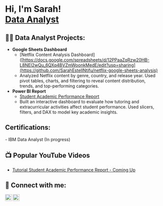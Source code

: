 <h1>Hi, I'm Sarah! <br/><a href="https://github.com/sarahntifu">Data Analyst</a></h1>

<h2>👨‍💻 Data Analyst Projects:</h2>

- <b>Google Sheets Dashboard</b>  
  - [Netflix Content Analysis Dashboard]([https://docs.google.com/spreadsheets/d/12PPaaZqRzw20HB-L8NEI2wQu_6QXq4BVZmWoonkMedE/edit?usp=sharing](https://github.com/SarahEstellNtifu/netflix-google-sheets-analysis)  
  -  Analyzed Netflix content by genre, country, and release year. Used pivot tables, charts, and filtering to reveal content distribution, trends, and top-performing categories.
- <b>Power BI Report</b>  
  - [Student Academic Performance Report](https://github.com/SarahEstellNtifu/Student-Academic-Performance) 
  - Built an interactive dashboard to evaluate how tutoring and extracurricular activities affect student performance. Used slicers, filters, and DAX to model key academic insights.

<h2> Certifications:</h2>
- IBM Data Analyst (In progress)

<h2>📺 Popular YouTube Videos</h2>

- [Tutorial Student Academic Performance Report - Coming Up](link)

<h2> 🤳 Connect with me:</h2>

[<img align="left" alt="Sarah Ntifu | LinkedIn" width="22px" src="https://cdn.jsdelivr.net/npm/simple-icons@v3/icons/linkedin.svg" />][linkedin]
[<img align="left" alt="Sarah Ntifu | Instagram" width="22px" src="https://cdn.jsdelivr.net/npm/simple-icons@v3/icons/instagram.svg" />][instagram]

[linkedin]: https://www.linkedin.com/in/sarahestellntifu
[instagram]: https://www.instagram.com/official__stargyal?igsh=MWptZnltam8waTltcQ%3D%3D&utm_source=qr



<!--
**SarahEstellNtifu/SarahEstellNtifu** is a ✨ _special_ ✨ repository because its `README.md` (this file) appears on your GitHub profile.

Here are some ideas to get you started:

- 🔭 I’m currently working on ...
- 🌱 I’m currently learning ...
- 👯 I’m looking to collaborate on ...
- 🤔 I’m looking for help with ...
- 💬 Ask me about ...
- 📫 How to reach me: ...
- 😄 Pronouns: ...
- ⚡ Fun fact: ...
-->
